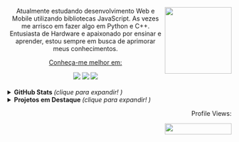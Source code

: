 <div align= "center">
  <img align = "right" width="150px" src="https://media.giphy.com/media/Qo2dupDib32rkTY4hX/giphy.gif">
  <p align = "center"> Atualmente estudando desenvolvimento Web e Mobile utilizando bibliotecas JavaScript. As vezes me arrisco em fazer algo em Python e C++. Entusiasta de Hardware e apaixonado por ensinar e aprender, estou sempre em busca de aprimorar meus conhecimentos.</p>
</div>

<div align= "center">
    <a href= "https://www.linkedin.com/in/pdr-neves" target="_blank"> <p> Conheça-me melhor em: </p> </a> 
     <a href="https://instagram.com/pdr.tuche" target="_blank"><img src="https://img.shields.io/badge/-Instagram-%23E4405F?style=for-the-badge&logo=instagram&logoColor=white" target="_blank"></a>
     <a href="https://www.linkedin.com/in/pdr-neves" target="_blank"><img src="https://img.shields.io/badge/LinkedIn-0077B5?style=for-the-badge&logo=linkedin&logoColor=white" target="_blank"></a>
     <a href="https://www.twitch.tv/pdrtuche"><img src="https://img.shields.io/badge/Twitch-9146FF?style=for-the-badge&logo=twitch&logoColor=white"></a>
</div>
<br>

<details>
  <summary> <b> GitHub Stats </b> <i>(clique para expandir! )</i> </summary>
  <br>
<div align="center">
        <img height="180em" src="https://github-readme-stats.vercel.app/api?username=pdr-tuche&show_icons=true&line_height=20&title_color=D3D3D3&icon_color=2234AE&text_color=D3D3D3&bg_color=0,000000,130F40&hide_rank=true&include_all_commits=true&count_private=true&locale=pt-br&border_radius=20"/>    
        <img height="180em" src="https://github-readme-stats.vercel.app/api/top-langs/?username=pdr-tuche&langs_count=6&line_height=30&title_color=D3D3D3&icon_color=2234AE&text_color=D3D3D3&bg_color=0,130F40,000000&hide=Jupyter Notebook&layout=compact&locale=pt-br&border_radius=20"/>
    <br><br>
</div>
  </details>

  
<details>
  <summary> <b> Projetos em Destaque </b> <i>(clique para expandir! )</i> </summary>
  <br>
<div align="center">
  <a href="https://github.com/pdr-tuche/xboxClone">
    <img align="center" src="https://github-readme-stats.vercel.app/api/pin/?username=pdr-tuche&show_icons=true&line_height=20&title_color=D3D3D3&icon_color=2234AE&text_color=D3D3D3&bg_color=0,000000,130F40&&repo=xboxClone" />
  </a>
  <a href="https://github.com/pdr-tuche/pokedex">
    <img align="center" src="https://github-readme-stats.vercel.app/api/pin/?username=pdr-tuche&show_icons=true&line_height=20&title_color=D3D3D3&icon_color=2234AE&text_color=D3D3D3&bg_color=0,130F40,000000&repo=pokedex" />
  </a>
  <a href="https://github.com/pdr-tuche/Lua">
    <img align="center" src="https://github-readme-stats.vercel.app/api/pin/?username=pdr-tuche&show_icons=true&line_height=20&title_color=D3D3D3&icon_color=2234AE&text_color=D3D3D3&bg_color=0,000000,130F40&repo=Lua" />
  </a>
    <a href="https://github.com/pdr-tuche/cadastro_Fliperama">
    <img align="center" src="https://github-readme-stats.vercel.app/api/pin/?username=pdr-tuche&show_icons=true&line_height=20&title_color=D3D3D3&icon_color=2234AE&text_color=D3D3D3&bg_color=0,130F40,000000&repo=cadastro_Fliperama" />
  </a>
  <a href="https://github.com/pdr-tuche/ACME">
    <img align="center" src="https://github-readme-stats.vercel.app/api/pin/?username=pdr-tuche&show_icons=true&line_height=20&title_color=D3D3D3&icon_color=2234AE&text_color=D3D3D3&bg_color=0,000000,130F40&repo=ACME" />
  </a>
      <a href="https://github.com/pdr-tuche/gerenciador_tarefas">
    <img align="center" src="https://github-readme-stats.vercel.app/api/pin/?username=pdr-tuche&show_icons=true&line_height=20&title_color=D3D3D3&icon_color=2234AE&text_color=D3D3D3&bg_color=0,130F40,000000&repo=gerenciador_tarefas" />
  </a>
  <a href="https://github.com/pdr-tuche/projeto-aluno">
    <img align="center" src="https://github-readme-stats.vercel.app/api/pin/?username=pdr-tuche&show_icons=true&line_height=20&title_color=D3D3D3&icon_color=2234AE&text_color=D3D3D3&bg_color=0,000000,130F40&repo=projeto-aluno" />
    </a>
    <a href="https://github.com/pdr-tuche/py-zza">
    <img align="center" src="https://github-readme-stats.vercel.app/api/pin/?username=pdr-tuche&show_icons=true&line_height=20&title_color=D3D3D3&icon_color=2234AE&text_color=D3D3D3&bg_color=0,130F40,000000&repo=py-zza" />
    </a>
    <br>
  </div>
</details>
      
    
    
    
    
<div align = "right" >  
  <p>Profile Views:</p>
  <img height= "25px" width="150px" src= "https://profile-counter.glitch.me/{pdr-tuche}/count.svg">
</div>
